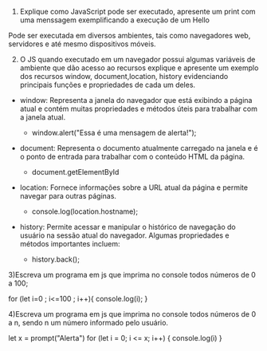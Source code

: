 1) Explique como JavaScript pode ser executado, apresente um print com uma menssagem exemplificando a execução de um Hello

Pode ser executada em diversos ambientes, tais como navegadores web, servidores e até mesmo dispositivos móveis.

2) O JS quando executado em um navegador possui algumas variáveis de ambiente que dão acesso ao recursos explique e apresente um exemplo dos recursos window, document,location, history evidenciando principais funções e propriedades de cada um deles. 

- window: Representa a janela do navegador que está exibindo a página atual e contém muitas propriedades e métodos úteis para trabalhar com a janela atual.

    - window.alert("Essa é uma mensagem de alerta!");

- document: Representa o documento atualmente carregado na janela e é o ponto de entrada para trabalhar com o conteúdo HTML da página.

    - document.getElementById

- location: Fornece informações sobre a URL atual da página e permite navegar para outras páginas.

    - console.log(location.hostname); 

- history: Permite acessar e manipular o histórico de navegação do usuário na sessão atual do navegador. Algumas propriedades e métodos importantes incluem:

    - history.back();

3)Escreva um programa em js que imprima no console todos números de 0 a 100; 

for (let i=0 ; i<=100 ; i++){
    console.log(i);
}

4)Escreva um programa em js que imprima no console todos números de 0 a n, sendo n um
número informado pelo usuário. 

let x = prompt("Alerta")
for (let i = 0; i <= x; i++) {
    console.log(i)
}
